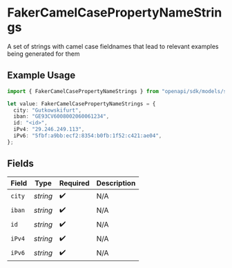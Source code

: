 # FakerCamelCasePropertyNameStrings

A set of strings with camel case fieldnames that lead to relevant examples being generated for them

## Example Usage

```typescript
import { FakerCamelCasePropertyNameStrings } from "openapi/sdk/models/shared";

let value: FakerCamelCasePropertyNameStrings = {
  city: "Gutkowskifurt",
  iban: "GE93CV6008002060061234",
  id: "<id>",
  iPv4: "29.246.249.113",
  iPv6: "5fbf:a9bb:ecf2:8354:b0fb:1f52:c421:ae04",
};
```

## Fields

| Field              | Type               | Required           | Description        |
| ------------------ | ------------------ | ------------------ | ------------------ |
| `city`             | *string*           | :heavy_check_mark: | N/A                |
| `iban`             | *string*           | :heavy_check_mark: | N/A                |
| `id`               | *string*           | :heavy_check_mark: | N/A                |
| `iPv4`             | *string*           | :heavy_check_mark: | N/A                |
| `iPv6`             | *string*           | :heavy_check_mark: | N/A                |
